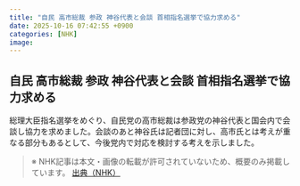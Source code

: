 ```yaml
---
title: "自民 高市総裁 参政 神谷代表と会談 首相指名選挙で協力求める"
date: 2025-10-16 07:42:55 +0900
categories: [NHK]
image: 
---
```

## 自民 高市総裁 参政 神谷代表と会談 首相指名選挙で協力求める

総理大臣指名選挙をめぐり、自民党の高市総裁は参政党の神谷代表と国会内で会談し協力を求めました。会談のあと神谷氏は記者団に対し、高市氏とは考えが重なる部分もあるとして、今後党内で対応を検討する考えを示しました。

> ※ NHK記事は本文・画像の転載が許可されていないため、概要のみ掲載しています。
[出典（NHK）](http://www3.nhk.or.jp/news/html/20251016/k10014951141000.html)
